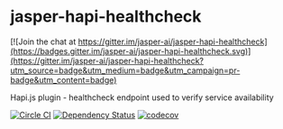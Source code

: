 # jasper-hapi-healthcheck

[![Join the chat at https://gitter.im/jasper-ai/jasper-hapi-healthcheck](https://badges.gitter.im/jasper-ai/jasper-hapi-healthcheck.svg)](https://gitter.im/jasper-ai/jasper-hapi-healthcheck?utm_source=badge&utm_medium=badge&utm_campaign=pr-badge&utm_content=badge)

Hapi.js plugin - healthcheck endpoint used to verify service availability

[![Circle CI](https://circleci.com/gh/jasper-ai/jasper-hapi-healthcheck.svg?style=svg)](https://circleci.com/gh/jasper-ai/jasper-hapi-healthcheck)
[![Dependency Status](https://dependencyci.com/github/jasper-ai/jasper-hapi-healthcheck/badge)](https://dependencyci.com/github/jasper-ai/jasper-hapi-healthcheck)
[![codecov](https://codecov.io/gh/jasper-ai/jasper-hapi-healthcheck/branch/master/graph/badge.svg)](https://codecov.io/gh/jasper-ai/jasper-hapi-healthcheck)
